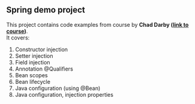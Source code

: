 ## Spring demo project ##

This project contains code examples from course by **Chad Darby ([link to course](https://www.udemy.com/spring-hibernate-tutorial))**.   
It covers:
1.  Constructor injection
2. Setter injection
3. Field injection
4. Annotation @Qualifiers
4. Bean scopes
5. Bean lifecycle
6. Java configuration (using @Bean)
7. Java configuration, injection properties

